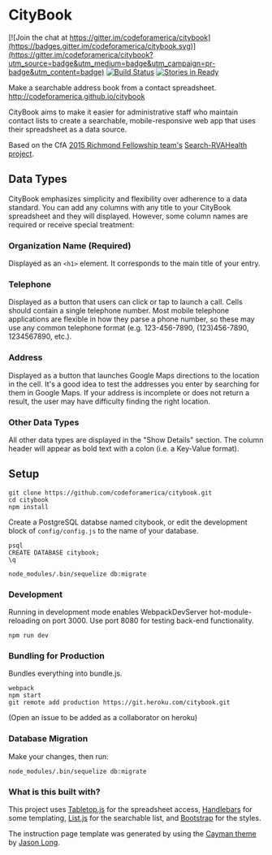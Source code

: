 # CityBook

[![Join the chat at https://gitter.im/codeforamerica/citybook](https://badges.gitter.im/codeforamerica/citybook.svg)](https://gitter.im/codeforamerica/citybook?utm_source=badge&utm_medium=badge&utm_campaign=pr-badge&utm_content=badge)
[![Build Status](https://travis-ci.org/codeforamerica/citybook.png)](https://travis-ci.org/codeforamerica/citybook)  [![Stories in Ready](https://badge.waffle.io/codeforamerica/citybook.png?label=ready&title=Ready)](https://waffle.io/codeforamerica/citybook)

Make a searchable address book from a contact spreadsheet.
http://codeforamerica.github.io/citybook

CityBook aims to make it easier for administrative staff who maintain contact lists to create a searchable, mobile-responsive web app that uses their spreadsheet as a data source.

Based on the CfA [2015 Richmond Fellowship team's](http://rva.codeforamerica.org) [Search-RVAHealth project](https://github.com/codeforamerica/search-rvahealth).

## Data Types

CityBook emphasizes simplicity and flexibility over adherence to a data standard. You can add any columns with any title to your CityBook spreadsheet and they will displayed. However, some column names are required or receive special treatment:

### Organization Name (Required)
Displayed as an `<h1>` element. It corresponds to the main title of your entry.

### Telephone
Displayed as a button that users can click or tap to launch a call. Cells should contain a single telephone number. Most mobile telephone applications are flexible in how they parse a phone number, so these may use any common telephone format (e.g. 123-456-7890, (123)456-7890, 1234567890, etc.).

### Address
Displayed as a button that launches Google Maps directions to the location in the cell. It's a good idea to test the addresses you enter by searching for them in Google Maps. If your address is incomplete or does not return a result, the user may have difficulty finding the right location.

### Other Data Types
All other data types are displayed in the "Show Details" section. The column header will appear as bold text with a colon (i.e. a Key-Value format).

## Setup

```
git clone https://github.com/codeforamerica/citybook.git
cd citybook
npm install
```

Create a PostgreSQL databse named citybook, or edit the development block of `config/config.js` to the name of your database.
```
psql
CREATE DATABASE citybook;
\q

node_modules/.bin/sequelize db:migrate
```

### Development
Running in development mode enables WebpackDevServer hot-module-reloading on port 3000. Use port 8080 for testing back-end functionality.

`npm run dev`

### Bundling for Production
Bundles everything into bundle.js.

```
webpack
npm start
git remote add production https://git.heroku.com/citybook.git
```
(Open an issue to be added as a collaborator on heroku)

### Database Migration
Make your changes, then run:

`node_modules/.bin/sequelize db:migrate`


### What is this built with?

This project uses [Tabletop.js](https://github.com/jsoma/tabletop) for the spreadsheet access, [Handlebars](http://handlebarsjs.com/) for some templating, [List.js](http://www.listjs.com/) for the searchable list, and [Bootstrap](http://getbootstrap.com/) for the styles.

The instruction page template was generated by using the [Cayman theme](https://github.com/pietromenna/jekyll-cayman-theme) by [Jason Long](http://github.com/jasonlong).
